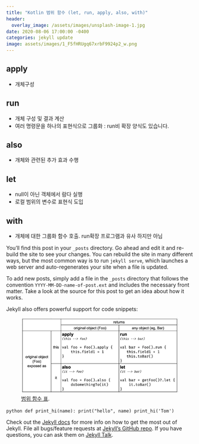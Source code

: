 ```yaml
---
title: "Kotlin 범위 함수 (let, run, apply, also, with)"
header:
  overlay_image: /assets/images/unsplash-image-1.jpg
date: 2020-08-06 17:00:00 -0400
categories: jekyll update
image: assets/images/1_F5fHRUgq67xrbF9924p2_w.png
---
```


## apply
 * 개체구성

## run
 * 개체 구성 및 결과 계산
 * 여러 명령문을 하나의 표현식으로 그룹화 : run비 확장 양식도 있습니다.

## also
 * 개체와 관련된 추가 효과 수행

## let
 * null이 아닌 객체에서 람다 실행
 * 로컬 범위의 변수로 표현식 도입

## with
 * 개체에 대한 그룹화 함수 호출. run확장 프로그램과 유사 하지만 아님

You’ll find this post in your `_posts` directory. Go ahead and edit it and re-build the site to see your changes. You can rebuild the site in many different ways, but the most common way is to run `jekyll serve`, which launches a web server and auto-regenerates your site when a file is updated.

To add new posts, simply add a file in the `_posts` directory that follows the convention `YYYY-MM-DD-name-of-post.ext` and includes the necessary front matter. Take a look at the source for this post to get an idea about how it works.

Jekyll also offers powerful support for code snippets:

<figure>
	<a href="/assets/images/1_F5fHRUgq67xrbF9924p2_w.png"><img src="/assets/images/1_F5fHRUgq67xrbF9924p2_w.png"></a>
	<figcaption><a href="/assets/images/1_F5fHRUgq67xrbF9924p2_w.png" title="범위 함수 표">범위 함수 표</a>.</figcaption>
</figure>

​```python
def print_hi(name):
  print("hello", name)
print_hi('Tom')
​```

Check out the [Jekyll docs][jekyll-docs] for more info on how to get the most out of Jekyll. File all bugs/feature requests at [Jekyll’s GitHub repo][jekyll-gh]. If you have questions, you can ask them on [Jekyll Talk][jekyll-talk].

[jekyll-docs]: https://jekyllrb.com/docs/home
[jekyll-gh]:   https://github.com/jekyll/jekyll
[jekyll-talk]: https://talk.jekyllrb.com/

